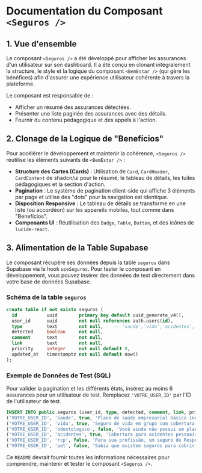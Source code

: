 # Documentation du Composant `<Seguros />`

## 1. Vue d'ensemble

Le composant `<Seguros />` a été développé pour afficher les assurances d'un utilisateur sur son dashboard. Il a été conçu en clonant intégralement la structure, le style et la logique du composant `<BemEstar />` (qui gère les bénéfices) afin d'assurer une expérience utilisateur cohérente à travers la plateforme.

Le composant est responsable de :
- Afficher un résumé des assurances détectées.
- Présenter une liste paginée des assurances avec des détails.
- Fournir du contenu pédagogique et des appels à l'action.

## 2. Clonage de la Logique de "Benefícios"

Pour accélérer le développement et maintenir la cohérence, `<Seguros />` réutilise les éléments suivants de `<BemEstar />` :

- **Structure des Cartes (Cards)** : Utilisation de `Card`, `CardHeader`, `CardContent` de shadcn/ui pour le résumé, le tableau de détails, les tuiles pédagogiques et la section d'action.
- **Pagination** : Le système de pagination client-side qui affiche 3 éléments par page et utilise des "dots" pour la navigation est identique.
- **Disposition Responsive** : Le tableau de détails se transforme en une liste (ou accordéon) sur les appareils mobiles, tout comme dans "Benefícios".
- **Composants UI** : Réutilisation des `Badge`, `Table`, `Button`, et des icônes de `lucide-react`.

## 3. Alimentation de la Table Supabase

Le composant récupère ses données depuis la table `seguros` dans Supabase via le hook `useSeguros`. Pour tester le composant en développement, vous pouvez insérer des données de test directement dans votre base de données Supabase.

### Schéma de la table `seguros`
```sql
create table if not exists seguros (
  id           uuid        primary key default uuid_generate_v4(),
  user_id      uuid        not null references auth.users(id),
  type         text        not null,    -- 'saude','vida','acidentes','odontologico','rcp','pet'
  detected     boolean     not null,
  comment      text        not null,
  link         text        not null,
  priority     integer     not null default 0,
  updated_at   timestamptz not null default now()
);
```

### Exemple de Données de Test (SQL)

Pour valider la pagination et les différents états, insérez au moins 6 assurances pour un utilisateur de test. Remplacez `'VOTRE_USER_ID'` par l'ID de l'utilisateur de test.

```sql
INSERT INTO public.seguros (user_id, type, detected, comment, link, priority) VALUES
('VOTRE_USER_ID', 'saude', true, 'Plano de saúde empresarial básico incluído no seu pacote de benefícios.', '/beneficios/meu-plano-saude', 1),
('VOTRE_USER_ID', 'vida', true, 'Seguro de vida em grupo com cobertura de 24x o seu salário base.', '/beneficios/seguro-vida', 2),
('VOTRE_USER_ID', 'odontologico', false, 'Você ainda não possui um plano odontológico. Considere adicionar para cobrir despesas dentárias.', '/beneficios/planos-disponiveis', 3),
('VOTRE_USER_ID', 'acidentes', true, 'Cobertura para acidentes pessoais durante o horário de trabalho.', '/beneficios/detalhes-acidentes', 4),
('VOTRE_USER_ID', 'rcp', false, 'Para sua profissão, um seguro de Responsabilidade Civil Profissional é altamente recomendado. Simule agora.', '/simuladores/rcp', 5),
('VOTRE_USER_ID', 'pet', false, 'Sabia que existem seguros para cobrir despesas veterinárias do seu pet? Conheça as opções.', '/guias/seguro-pet', 6);
```

Ce `README` devrait fournir toutes les informations nécessaires pour comprendre, maintenir et tester le composant `<Seguros />`.
